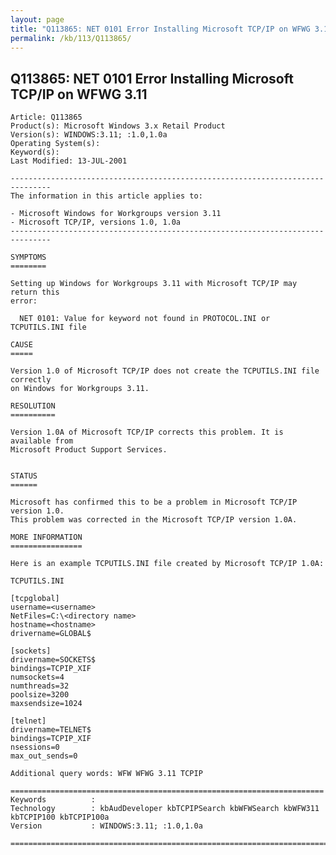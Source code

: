 ```yaml
---
layout: page
title: "Q113865: NET 0101 Error Installing Microsoft TCP/IP on WFWG 3.11"
permalink: /kb/113/Q113865/
---
```


## Q113865: NET 0101 Error Installing Microsoft TCP/IP on WFWG 3.11

	Article: Q113865
	Product(s): Microsoft Windows 3.x Retail Product
	Version(s): WINDOWS:3.11; :1.0,1.0a
	Operating System(s): 
	Keyword(s): 
	Last Modified: 13-JUL-2001
	
	-------------------------------------------------------------------------------
	The information in this article applies to:
	
	- Microsoft Windows for Workgroups version 3.11 
	- Microsoft TCP/IP, versions 1.0, 1.0a 
	-------------------------------------------------------------------------------
	
	SYMPTOMS
	========
	
	Setting up Windows for Workgroups 3.11 with Microsoft TCP/IP may return this
	error:
	
	  NET 0101: Value for keyword not found in PROTOCOL.INI or TCPUTILS.INI file
	
	CAUSE
	=====
	
	Version 1.0 of Microsoft TCP/IP does not create the TCPUTILS.INI file correctly
	on Windows for Workgroups 3.11.
	
	RESOLUTION
	==========
	
	Version 1.0A of Microsoft TCP/IP corrects this problem. It is available from
	Microsoft Product Support Services.
	
	
	STATUS
	======
	
	Microsoft has confirmed this to be a problem in Microsoft TCP/IP version 1.0.
	This problem was corrected in the Microsoft TCP/IP version 1.0A.
	
	MORE INFORMATION
	================
	
	Here is an example TCPUTILS.INI file created by Microsoft TCP/IP 1.0A:
	
	TCPUTILS.INI
	
	[tcpglobal]
	username=<username>
	NetFiles=C:\<directory name>
	hostname=<hostname>
	drivername=GLOBAL$
	
	[sockets]
	drivername=SOCKETS$
	bindings=TCPIP_XIF
	numsockets=4
	numthreads=32
	poolsize=3200
	maxsendsize=1024
	
	[telnet]
	drivername=TELNET$
	bindings=TCPIP_XIF
	nsessions=0
	max_out_sends=0
	
	Additional query words: WFW WFWG 3.11 TCPIP
	
	======================================================================
	Keywords          :  
	Technology        : kbAudDeveloper kbTCPIPSearch kbWFWSearch kbWFW311 kbTCPIP100 kbTCPIP100a
	Version           : WINDOWS:3.11; :1.0,1.0a
	
	=============================================================================
	
